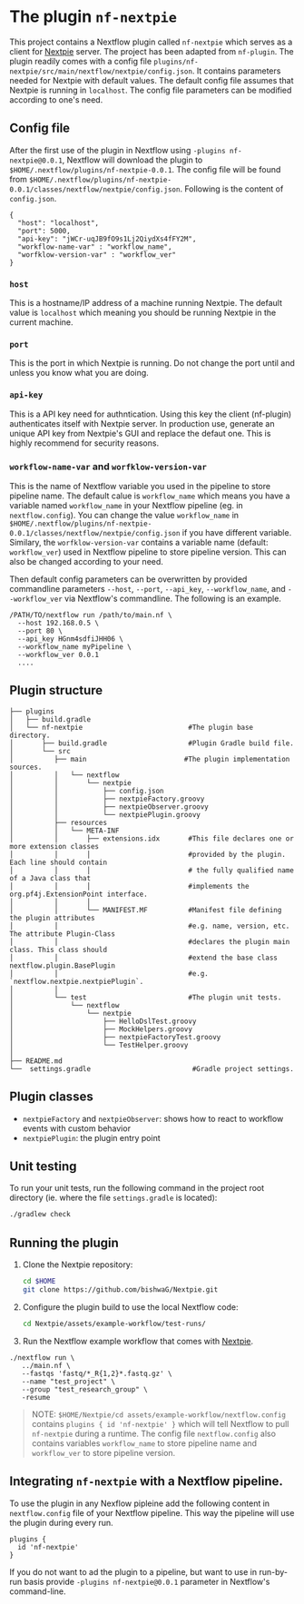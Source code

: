 # The plugin `nf-nextpie` 
 
This project contains a Nextflow plugin called `nf-nextpie` which serves as a client for [Nextpie](https://github.com/bishwaG/Nextpie/) server. The project has been adapted from `nf-plugin`. The plugin readily comes with a config file `plugins/nf-nextpie/src/main/nextflow/nextpie/config.json`. It contains parameters needed for Nextpie with default values. The default config file assumes that Nextpie is running in `localhost`. The config file parameters can be modified according to one's need. 

## Config file
After the first use of the plugin in Nextflow using `-plugins nf-nextpie@0.0.1`, Nextflow will download the plugin to `$HOME/.nextflow/plugins/nf-nextpie-0.0.1`. The config file will be found from `$HOME/.nextflow/plugins/nf-nextpie-0.0.1/classes/nextflow/nextpie/config.json`. Following is the content of `config.json`. 

```
{
  "host": "localhost",
  "port": 5000,
  "api-key": "jWCr-uqJB9fO9s1Lj2QiydXs4fFY2M",
  "workflow-name-var" : "workflow_name",
  "worfklow-version-var" : "workflow_ver"
}
```
### `host`
This is a hostname/IP address of a machine running Nextpie. The default value is `localhost` which meaning you should be running Nextpie in the current machine.

### `port`
This is the port in which Nextpie is running. Do not change the port until and unless you know what you are doing.

### `api-key`
This is a API key need for authntication. Using this key the client (nf-plugin) authenticates itself with Nextpie server. In production use, generate an unique API key from Nextpie's GUI and replace the defaut one. This is highly recommend for security reasons.

### `workflow-name-var` and `worfklow-version-var`
This is the name of Nextflow variable you used in the pipeline to store pipeline name. The default calue is `workflow_name` which means you have a variable named `workflow_name` in your Nextflow pipeline (eg. in `nextflow.config`). You can change the value `workflow_name` in `$HOME/.nextflow/plugins/nf-nextpie-0.0.1/classes/nextflow/nextpie/config.json` if you have different variable. Similary, the `worfklow-version-var` contains a variable name (default: `workflow_ver`) used in Nextflow pipeline to store pipeline version. This can also be changed according to your need.

Then default config parameters can be overwritten by provided commandline parameters `--host`, `--port`, `--api_key`, `--workflow_name`, and `--workflow_ver` via Nextflow's commandline. The following is an example.

```
/PATH/TO/nextflow run /path/to/main.nf \
  --host 192.168.0.5 \
  --port 80 \
  --api_key HGnm4sdfiJHH06 \
  --workflow_name myPipeline \
  --workflow_ver 0.0.1
  ....
```

## Plugin structure

```
├── plugins
│   ├── build.gradle
│   └── nf-nextpie                          #The plugin base directory.
│       ├── build.gradle                    #Plugin Gradle build file.
│       └── src
│          ├── main                        #The plugin implementation sources.
│          │   └── nextflow
│          │       └── nextpie
│          │           ├── config.json
│          │           ├── nextpieFactory.groovy
│          │           ├── nextpieObserver.groovy
│          │           └── nextpiePlugin.groovy
│          ├── resources
│          │   └── META-INF
│          │       ├── extensions.idx       #This file declares one or more extension classes 
│          │       │                        #provided by the plugin. Each line should contain 
│          │       │                        # the fully qualified name of a Java class that 
│          │       │                        #implements the org.pf4j.ExtensionPoint interface.
│          │       │
│          │       └── MANIFEST.MF          #Manifest file defining the plugin attributes
│          │                                #e.g. name, version, etc. The attribute Plugin-Class
│          │                                #declares the plugin main class. This class should 
│          │                                #extend the base class nextflow.plugin.BasePlugin 
│          │                                #e.g. `nextflow.nextpie.nextpiePlugin`.
│          │
│          └── test                         #The plugin unit tests.                  
│              └── nextflow
│                  └── nextpie
│                      ├── HelloDslTest.groovy
│                      ├── MockHelpers.groovy
│                      ├── nextpieFactoryTest.groovy
│                      └── TestHelper.groovy
│       
├── README.md
└──  settings.gradle                         #Gradle project settings.
```

## Plugin classes

- `nextpieFactory` and `nextpieObserver`: shows how to react to workflow events with custom behavior
- `nextpiePlugin`: the plugin entry point

## Unit testing 

To run your unit tests, run the following command in the project root directory (ie. where the file `settings.gradle` is located):

```bash
./gradlew check
```

## Running the plugin

1. Clone the Nextpie repository:
    ```bash
    cd $HOME
    git clone https://github.com/bishwaG/Nextpie.git
    ```
  
2. Configure the plugin build to use the local Nextflow code:
    ```bash
    cd Nextpie/assets/example-workflow/test-runs/
    ```
  
4. Run the Nextflow example workflow that comes with [Nextpie](https://github.com/bishwaG/Nextpie/).
```
./nextflow run \
   ../main.nf \
   --fastqs 'fastq/*_R{1,2}*.fastq.gz' \
   --name "test_project" \
   --group "test_research_group" \
   -resume
```

> NOTE: `$HOME/Nextpie/cd assets/example-workflow/nextflow.config` contains `plugins { id 'nf-nextpie' }` which will tell Nextflow to pull `nf-nextpie` during a runtime.  The config file `nextflow.config` also contains variables `workflow_name` to store pipeline name and `workflow_ver` to store pipeline version. 


## Integrating `nf-nextpie` with a Nextflow pipeline.

To use the plugin in any Nexflow pipleine add the following content in `nextflow.config` file of your Nextflow pipeline. This way the pipeline will use the plugin during every run.

```
plugins {
  id 'nf-nextpie'
}
```

If you do not want to ad the plugin to a pipeline, but want to use in run-by-run basis provide `-plugins nf-nextpie@0.0.1` parameter in Nextflow's command-line.



